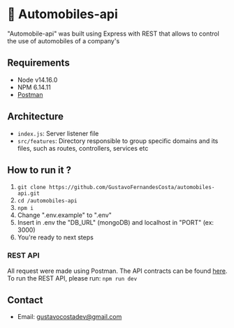 # :car: Automobiles-api

"Automobile-api" was built using Express with REST that allows to control the use of automobiles of a company's 

## Requirements

 - Node v14.16.0
 - NPM 6.14.11
- [Postman](https://www.postman.com/downloads/)

## Architecture

- `index.js`: Server listener file
- `src/features`: Directory responsible to group specific domains and its files, such as routes, controllers, services etc

## How to run it ?

1. `git clone https://github.com/GustavoFernandesCosta/automobiles-api.git`
2. `cd /automobiles-api`
3. `npm i`
4. Change ".env.example" to ".env"
5. Insert in .env the "DB_URL" (mongoDB) and localhost in "PORT" (ex: 3000)
6. You're ready to next steps

### REST API

All request were made using Postman. The API contracts can be found [here](https://documenter.getpostman.com/view/15447539/TzXzDHVh). To run the REST API, please run: `npm run dev`

## Contact

- Email: gustavocostadev@gmail.com
